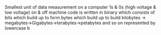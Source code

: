 Smallest unit of data measurement on a computer
1s & 0s (high voltage & low voltage)
on & off
machine code is written in binary which consists of bits which build up to form bytes which build up to build kilobytes -> megabytes->Gigabytes->terabytes->petabytes and so on
represented by lowercase b